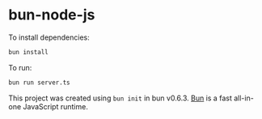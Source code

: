 # bun-node-js

To install dependencies:

```bash
bun install
```

To run:

```bash
bun run server.ts
```

This project was created using `bun init` in bun v0.6.3. [Bun](https://bun.sh) is a fast all-in-one JavaScript runtime.
